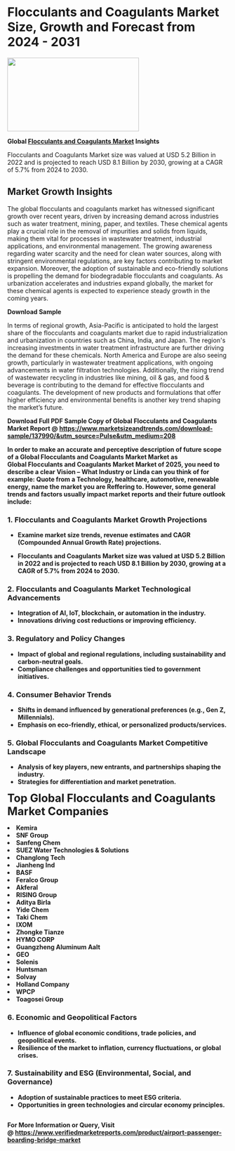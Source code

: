 <H1>Flocculants and Coagulants Market Size, Growth and Forecast from 2024 - 2031</H1><img class="aligncenter size-medium wp-image-584254" src="https://thirdeyenews.in/wp-content/uploads/2024/09/Global-Market-Research-300x168.jpeg" alt="" width="300" height="168" /><p><strong>Global&nbsp;<a href="https://www.marketsizeandtrends.com/download-sample/137990/&amp;utm_source=Pulse&amp;utm_medium=208">Flocculants and Coagulants Market</a> Insights</strong></p><p>Flocculants and Coagulants Market size was valued at USD 5.2 Billion in 2022 and is projected to reach USD 8.1 Billion by 2030, growing at a CAGR of 5.7% from 2024 to 2030.</p><p><h2>Market Growth Insights</h2> <p>The global flocculants and coagulants market has witnessed significant growth over recent years, driven by increasing demand across industries such as water treatment, mining, paper, and textiles. These chemical agents play a crucial role in the removal of impurities and solids from liquids, making them vital for processes in wastewater treatment, industrial applications, and environmental management. The growing awareness regarding water scarcity and the need for clean water sources, along with stringent environmental regulations, are key factors contributing to market expansion. Moreover, the adoption of sustainable and eco-friendly solutions is propelling the demand for biodegradable flocculants and coagulants. As urbanization accelerates and industries expand globally, the market for these chemical agents is expected to experience steady growth in the coming years.</p> <p><strong>Download Sample</strong></p> <p>In terms of regional growth, Asia-Pacific is anticipated to hold the largest share of the flocculants and coagulants market due to rapid industrialization and urbanization in countries such as China, India, and Japan. The region's increasing investments in water treatment infrastructure are further driving the demand for these chemicals. North America and Europe are also seeing growth, particularly in wastewater treatment applications, with ongoing advancements in water filtration technologies. Additionally, the rising trend of wastewater recycling in industries like mining, oil & gas, and food & beverage is contributing to the demand for effective flocculants and coagulants. The development of new products and formulations that offer higher efficiency and environmental benefits is another key trend shaping the market’s future.</p> <p><strong></p><p><span class=""><strong>Download Full PDF Sample Copy of Global Flocculants and Coagulants Market Report</strong> @ <a href="https://www.marketsizeandtrends.com/download-sample/137990/&amp;utm_source=Pulse&amp;utm_medium=208" target="_blank">https://www.marketsizeandtrends.com/download-sample/137990/&amp;utm_source=Pulse&amp;utm_medium=208</a></span></p><p>In order to make an accurate and perceptive description of future scope of a Global&nbsp;Flocculants and Coagulants Market Market as Global&nbsp;Flocculants and Coagulants Market Market of 2025, you need to describe a clear Vision &ndash; What Industry or Linda can you think of for example: Quote from a Technology, healthcare, automotive, renewable energy, name the market you are Reffering to. However, some general trends and factors usually impact market reports and their future outlook include:</p><h3>1.&nbsp;<strong>Flocculants and Coagulants Market Growth Projections</strong></h3><ul><li>Examine market size trends, revenue estimates and CAGR (Compounded Annual Growth Rate) projections.</li><li><p>Flocculants and Coagulants Market size was valued at USD 5.2 Billion in 2022 and is projected to reach USD 8.1 Billion by 2030, growing at a CAGR of 5.7% from 2024 to 2030.</p></li></ul><h3>2.&nbsp;<strong>Flocculants and Coagulants Market Technological Advancements</strong></h3><ul><li>Integration of AI, IoT, blockchain, or automation in the industry.</li><li>Innovations driving cost reductions or improving efficiency.</li></ul><h3>3.&nbsp;<strong>Regulatory and Policy Changes</strong></h3><ul><li>Impact of global and regional regulations, including sustainability and carbon-neutral goals.</li><li>Compliance challenges and opportunities tied to government initiatives.</li></ul><h3>4.&nbsp;<strong>Consumer Behavior Trends</strong></h3><ul><li>Shifts in demand influenced by generational preferences (e.g., Gen Z, Millennials).</li><li>Emphasis on eco-friendly, ethical, or personalized products/services.</li></ul><h3>5.&nbsp;<strong>Global Flocculants and Coagulants Market Competitive Landscape</strong></h3><ul><li>Analysis of key players, new entrants, and partnerships shaping the industry.</li><li>Strategies for differentiation and market penetration.</li></ul><p data-pm-slice="1 1 []"><span style="color: inherit; font-family: inherit; font-size: 25px;">Top Global Flocculants and Coagulants Market Companies</span></p><div class="" data-test-id=""><p><li>Kemira</li><li> SNF Group</li><li> Sanfeng Chem</li><li> SUEZ Water Technologies & Solutions</li><li> Changlong Tech</li><li> Jianheng Ind</li><li> BASF</li><li> Feralco Group</li><li> Akferal</li><li> RISING Group</li><li> Aditya Birla</li><li> Yide Chem</li><li> Taki Chem</li><li> IXOM</li><li> Zhongke Tianze</li><li> HYMO CORP</li><li> Guangzheng Aluminum Aalt</li><li> GEO</li><li> Solenis</li><li> Huntsman</li><li> Solvay</li><li> Holland Company</li><li> WPCP</li><li> Toagosei Group</li></p></div><h3>6.&nbsp;<strong>Economic and Geopolitical Factors</strong></h3><ul><li>Influence of global economic conditions, trade policies, and geopolitical events.</li><li>Resilience of the market to inflation, currency fluctuations, or global crises.</li></ul><h3>7.&nbsp;<strong>Sustainability and ESG (Environmental, Social, and Governance)</strong></h3><ul><li>Adoption of sustainable practices to meet ESG criteria.</li><li>Opportunities in green technologies and circular economy principles.</li></ul><h2><strong style="font-size: 14px;">For More Information or Query, Visit @&nbsp;</strong><a style="background-color: #ffffff; font-size: 14px;" href="https://www.marketsizeandtrends.com/report/flocculants-and-coagulants-market/" target="_blank">https://www.verifiedmarketreports.com/product/airport-passenger-boarding-bridge-market</a></h2>
